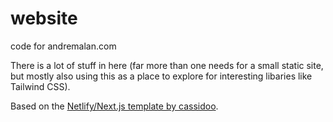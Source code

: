 # website
code for andremalan.com


There is a lot of stuff in here (far more than one needs for a small static site, but mostly also using this as a place to explore for interesting libaries like Tailwind CSS).


Based on the [Netlify/Next.js template by cassidoo](https://github.com/cassidoo/next-netlify-blog-starter).
